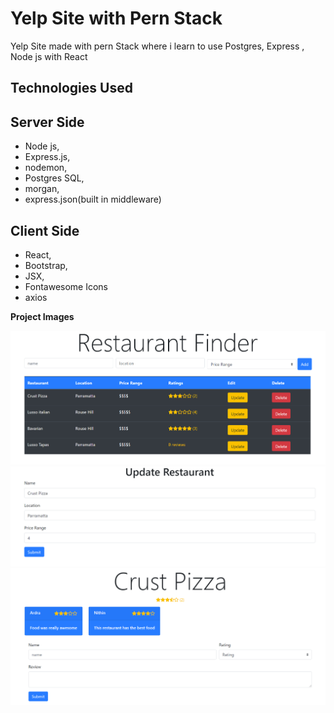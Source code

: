 # Yelp Site with Pern Stack

Yelp Site made with pern Stack where i learn to use Postgres, Express , Node js with React

## Technologies Used

## Server Side 
- Node js,
- Express.js,
- nodemon,
- Postgres SQL,
- morgan,
- express.json(built in middleware)

## Client Side 
- React,
- Bootstrap,
- JSX,
- Fontawesome Icons
- axios

**Project Images**

 <img src='projectImages/img1.PNG' alt="Main page">
 <img src='projectImages/img2.PNG' alt="Edit Details page">
 <img src='projectImages/img3.PNG' alt="Add Reviews page">






